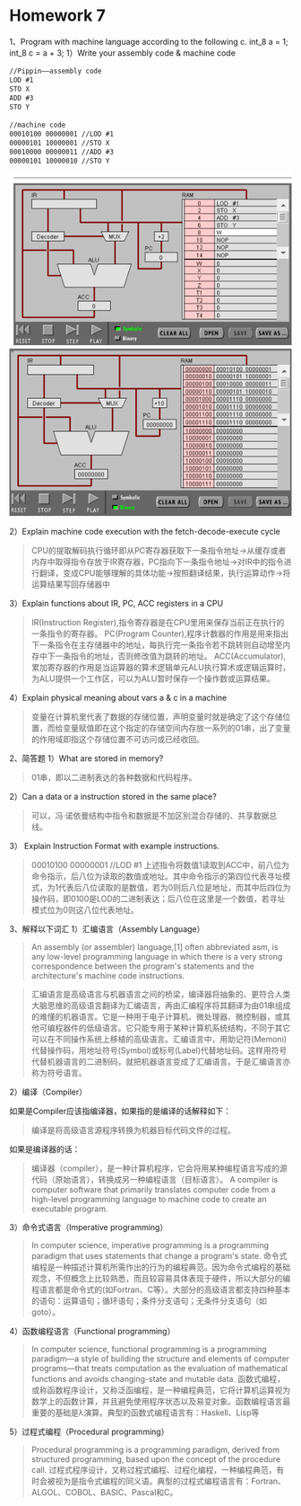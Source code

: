 # Homework 7

1、Program with machine language according to the following c.
int_8 a = 1;
int_8 c = a + 3;
1）Write your assembly code & machine code

```
//Pippin——assembly code
LOD #1
STO X
ADD #3
STO Y

//machine code
00010100 00000001 //LOD #1
00000101 10000001 //STO X
00010000 00000011 //ADD #3
00000101 10000010 //STO Y
```
![](images/w0.png)
![](images/w.png)

2）Explain machine code execution with the fetch-decode-execute cycle

>CPU的提取解码执行循环即从PC寄存器获取下一条指令地址→从缓存或者内存中取得指令存放于IR寄存器，PC指向下一条指令地址→对IR中的指令进行翻译，变成CPU能够理解的具体功能→按照翻译结果，执行运算动作→将运算结果写回存储器中

3）Explain functions about IR, PC, ACC registers in a CPU

> IR(Instruction Register),指令寄存器是在CPU里用来保存当前正在执行的一条指令的寄存器。
PC(Program Counter),程序计数器的作用是用来指出下一条指令在主存储器中的地址，每执行完一条指令若不跳转则自动增至内存中下一条指令的地址，否则修改值为跳转的地址。
ACC(Accumulator),累加寄存器的作用是当运算器的算术逻辑单元ALU执行算术或逻辑运算时，为ALU提供一个工作区，可以为ALU暂时保存一个操作数或运算结果。

4）Explain physical meaning about vars a & c in a machine

> 变量在计算机里代表了数据的存储位置，声明变量时就是确定了这个存储位置，而给变量赋值即在这个指定的存储空间内存放一系列的01串，出了变量的作用域即指这个存储位置不可访问或已经收回。

2、简答题
1）What are stored in memory?

> 01串，即以二进制表达的各种数据和代码程序。

2）Can a data or a instruction stored in the same place?

> 可以，冯·诺依曼结构中指令和数据是不加区别混合存储的、共享数据总线。

3） Explain Instruction Format with example instructions.

> 00010100 00000001 
//LOD #1
上述指令将数值1读取到ACC中，前八位为命令指示，后八位为读取的数值或地址。其中命令指示的第四位代表寻址模式，为1代表后八位读取的是数值，若为0则后八位是地址，而其中后四位为操作码，即0100是LOD的二进制表达；后八位在这里是一个数值，若寻址模式位为0则这八位代表地址。

3、解释以下词汇
1）汇编语言（Assembly Language）

>An assembly (or assembler) language,[1] often abbreviated asm, is any low-level programming language in which there is a very strong correspondence between the program's statements and the architecture's machine code instructions.


>汇编语言是高级语言与机器语言之间的桥梁，编译器将抽象的、更符合人类大脑思维的高级语言翻译为汇编语言，再由汇编程序将其翻译为由01串组成的难懂的机器语言。它是一种用于电子计算机、微处理器、微控制器，或其他可编程器件的低级语言。它只能专用于某种计算机系统结构，不同于其它可以在不同操作系统上移植的高级语言。汇编语言中，用助记符(Memoni)代替操作码，用地址符号(Symbol)或标号(Label)代替地址码。这样用符号代替机器语言的二进制码，就把机器语言变成了汇编语言。于是汇编语言亦称为符号语言。

2）编译（Compiler）


如果是Compiler应该指编译器，如果指的是编译的话解释如下：
> 编译是将高级语言源程序转换为机器目标代码文件的过程。

如果是编译器的话：
> 编译器（compiler），是一种计算机程序，它会将用某种编程语言写成的源代码（原始语言），转换成另一种编程语言（目标语言）。
A compiler is computer software that primarily translates computer code from a high-level programming language to machine code to create an executable program.


3）命令式语言（Imperative programming）

>In computer science, imperative programming is a programming paradigm that uses statements that change a program's state.
命令式编程是一种描述计算机所需作出的行为的编程典范。因为命令式编程的基础观念，不但概念上比较熟悉，而且较容易具体表现于硬件，所以大部分的编程语言都是命令式的(如Fortran、C等）。大部分的高级语言都支持四种基本的语句：运算语句；循环语句；条件分支语句；无条件分支语句（如goto）。

4）函数编程语言（Functional programming）

>In computer science, functional programming is a programming paradigm—a style of building the structure and elements of computer programs—that treats computation as the evaluation of mathematical functions and avoids changing-state and mutable data.
函数式编程，或称函数程序设计，又称泛函编程，是一种编程典范，它将计算机运算视为数学上的函数计算，并且避免使用程序状态以及易变对象。函数编程语言最重要的基础是λ演算。典型的函数式编程语言有：Haskell、Lisp等

5）过程式编程（Procedural programming）
>Procedural programming is a programming paradigm, derived from structured programming, based upon the concept of the procedure call. 
过程式程序设计，又称过程式编程、过程化编程，一种编程典范，有时会被视为是指令式编程的同义语。典型的过程式编程语言有：Fortran、ALGOL、COBOL、BASIC、Pascal和C。